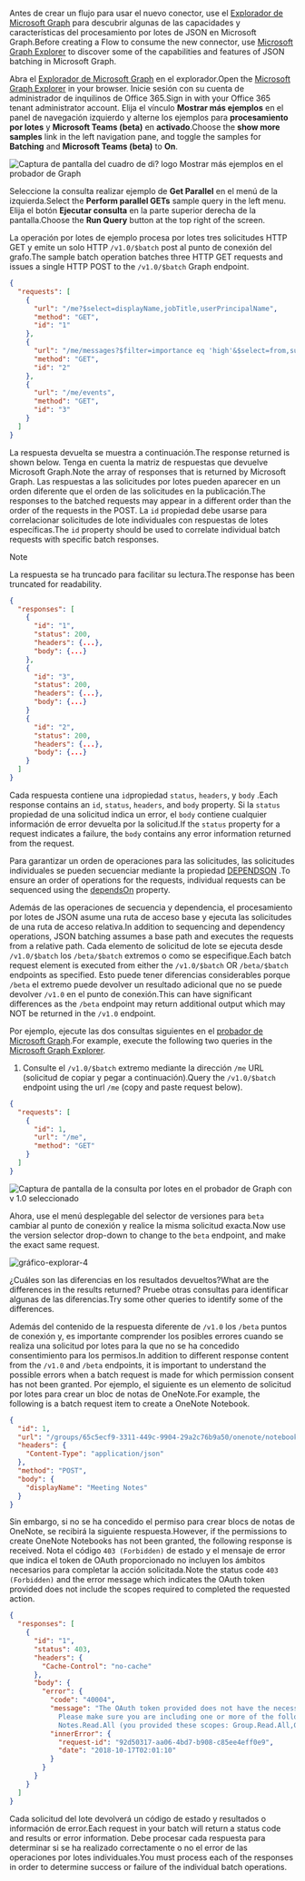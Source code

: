 <!-- markdownlint-disable MD002 MD041 -->

<span data-ttu-id="a73bd-101">Antes de crear un flujo para usar el nuevo conector, use el [Explorador de Microsoft Graph](https://developer.microsoft.com/graph/graph-explorer) para descubrir algunas de las capacidades y características del procesamiento por lotes de JSON en Microsoft Graph.</span><span class="sxs-lookup"><span data-stu-id="a73bd-101">Before creating a Flow to consume the new connector, use [Microsoft Graph Explorer](https://developer.microsoft.com/graph/graph-explorer) to discover some of the capabilities and features of JSON batching in Microsoft Graph.</span></span>

<span data-ttu-id="a73bd-102">Abra el [Explorador de Microsoft Graph](https://developer.microsoft.com/graph/graph-explorer) en el explorador.</span><span class="sxs-lookup"><span data-stu-id="a73bd-102">Open the [Microsoft Graph Explorer](https://developer.microsoft.com/graph/graph-explorer) in your browser.</span></span> <span data-ttu-id="a73bd-103">Inicie sesión con su cuenta de administrador de inquilinos de Office 365.</span><span class="sxs-lookup"><span data-stu-id="a73bd-103">Sign in with your Office 365 tenant administrator account.</span></span> <span data-ttu-id="a73bd-104">Elija el vínculo **Mostrar más ejemplos** en el panel de navegación izquierdo y alterne los ejemplos para **procesamiento por lotes** y **Microsoft Teams (beta)** en **activado**.</span><span class="sxs-lookup"><span data-stu-id="a73bd-104">Choose the **show more samples** link in the left navigation pane, and toggle the samples for **Batching** and **Microsoft Teams (beta)** to **On**.</span></span>

![Captura de pantalla del cuadro de di? logo Mostrar más ejemplos en el probador de Graph](./images/graph-explore1.png)

<span data-ttu-id="a73bd-106">Seleccione la consulta realizar ejemplo de **Get Parallel** en el menú de la izquierda.</span><span class="sxs-lookup"><span data-stu-id="a73bd-106">Select the **Perform parallel GETs** sample query in the left menu.</span></span> <span data-ttu-id="a73bd-107">Elija el botón **Ejecutar consulta** en la parte superior derecha de la pantalla.</span><span class="sxs-lookup"><span data-stu-id="a73bd-107">Choose the **Run Query** button at the top right of the screen.</span></span>

<span data-ttu-id="a73bd-108">La operación por lotes de ejemplo procesa por lotes tres solicitudes HTTP GET y emite un solo HTTP `/v1.0/$batch` post al punto de conexión del grafo.</span><span class="sxs-lookup"><span data-stu-id="a73bd-108">The sample batch operation batches three HTTP GET requests and issues a single HTTP POST to the `/v1.0/$batch` Graph endpoint.</span></span>

```json
{
  "requests": [
    {
      "url": "/me?$select=displayName,jobTitle,userPrincipalName",
      "method": "GET",
      "id": "1"
    },
    {
      "url": "/me/messages?$filter=importance eq 'high'&$select=from,subject,receivedDateTime,bodyPreview",
      "method": "GET",
      "id": "2"
    },
    {
      "url": "/me/events",
      "method": "GET",
      "id": "3"
    }
  ]
}
```

<span data-ttu-id="a73bd-109">La respuesta devuelta se muestra a continuación.</span><span class="sxs-lookup"><span data-stu-id="a73bd-109">The response returned is shown below.</span></span> <span data-ttu-id="a73bd-110">Tenga en cuenta la matriz de respuestas que devuelve Microsoft Graph.</span><span class="sxs-lookup"><span data-stu-id="a73bd-110">Note the array of responses that is returned by Microsoft Graph.</span></span> <span data-ttu-id="a73bd-111">Las respuestas a las solicitudes por lotes pueden aparecer en un orden diferente que el orden de las solicitudes en la publicación.</span><span class="sxs-lookup"><span data-stu-id="a73bd-111">The responses to the batched requests may appear in a different order than the order of the requests in the POST.</span></span> <span data-ttu-id="a73bd-112">La `id` propiedad debe usarse para correlacionar solicitudes de lote individuales con respuestas de lotes específicas.</span><span class="sxs-lookup"><span data-stu-id="a73bd-112">The `id` property should be used to correlate individual batch requests with specific batch responses.</span></span>

> [!NOTE]
> <span data-ttu-id="a73bd-113">La respuesta se ha truncado para facilitar su lectura.</span><span class="sxs-lookup"><span data-stu-id="a73bd-113">The response has been truncated for readability.</span></span>

```json
{
  "responses": [
    {
      "id": "1",
      "status": 200,
      "headers": {...},
      "body": {...}
    },
    {
      "id": "3",
      "status": 200,
      "headers": {...},
      "body": {...}
    }
    {
      "id": "2",
      "status": 200,
      "headers": {...},
      "body": {...}
    }
  ]
}
```

<span data-ttu-id="a73bd-114">Cada respuesta contiene una `id`propiedad `status`, `headers`, y `body` .</span><span class="sxs-lookup"><span data-stu-id="a73bd-114">Each response contains an `id`, `status`, `headers`, and `body` property.</span></span> <span data-ttu-id="a73bd-115">Si la `status` propiedad de una solicitud indica un error, el `body` contiene cualquier información de error devuelta por la solicitud.</span><span class="sxs-lookup"><span data-stu-id="a73bd-115">If the `status` property for a request indicates a failure, the `body` contains any error information returned from the request.</span></span>

<span data-ttu-id="a73bd-116">Para garantizar un orden de operaciones para las solicitudes, las solicitudes individuales se pueden secuenciar mediante la propiedad [DEPENDSON](https://docs.microsoft.com/graph/json-batching#sequencing-requests-with-the-dependson-property) .</span><span class="sxs-lookup"><span data-stu-id="a73bd-116">To ensure an order of operations for the requests, individual requests can be sequenced using the [dependsOn](https://docs.microsoft.com/graph/json-batching#sequencing-requests-with-the-dependson-property) property.</span></span>

<span data-ttu-id="a73bd-117">Además de las operaciones de secuencia y dependencia, el procesamiento por lotes de JSON asume una ruta de acceso base y ejecuta las solicitudes de una ruta de acceso relativa.</span><span class="sxs-lookup"><span data-stu-id="a73bd-117">In addition to sequencing and dependency operations, JSON batching assumes a base path and executes the requests from a relative path.</span></span> <span data-ttu-id="a73bd-118">Cada elemento de solicitud de lote se ejecuta desde `/v1.0/$batch` los `/beta/$batch` extremos o como se especifique.</span><span class="sxs-lookup"><span data-stu-id="a73bd-118">Each batch request element is executed from either the `/v1.0/$batch` OR `/beta/$batch` endpoints as specified.</span></span> <span data-ttu-id="a73bd-119">Esto puede tener diferencias considerables porque `/beta` el extremo puede devolver un resultado adicional que no se puede devolver `/v1.0` en el punto de conexión.</span><span class="sxs-lookup"><span data-stu-id="a73bd-119">This can have significant differences as the `/beta` endpoint may return additional output which may NOT be returned in the `/v1.0` endpoint.</span></span>

<span data-ttu-id="a73bd-120">Por ejemplo, ejecute las dos consultas siguientes en el [probador de Microsoft Graph](https://developer.microsoft.com/graph/graph-explorer).</span><span class="sxs-lookup"><span data-stu-id="a73bd-120">For example, execute the following two queries in the [Microsoft Graph Explorer](https://developer.microsoft.com/graph/graph-explorer).</span></span>

1. <span data-ttu-id="a73bd-121">Consulte el `/v1.0/$batch` extremo mediante la dirección `/me` URL (solicitud de copiar y pegar a continuación).</span><span class="sxs-lookup"><span data-stu-id="a73bd-121">Query the `/v1.0/$batch` endpoint using the url `/me` (copy and paste request below).</span></span>

```json
{
  "requests": [
    {
      "id": 1,
      "url": "/me",
      "method": "GET"
    }
  ]
}
```

![Captura de pantalla de la consulta por lotes en el probador de Graph con v 1.0 seleccionado](./images/graph-explore3.png)

<span data-ttu-id="a73bd-123">Ahora, use el menú desplegable del selector de versiones para `beta` cambiar al punto de conexión y realice la misma solicitud exacta.</span><span class="sxs-lookup"><span data-stu-id="a73bd-123">Now use the version selector drop-down to change to the `beta` endpoint, and make the exact same request.</span></span>

![gráfico-explorar-4](./images/graph-explore4.png)

<span data-ttu-id="a73bd-125">¿Cuáles son las diferencias en los resultados devueltos?</span><span class="sxs-lookup"><span data-stu-id="a73bd-125">What are the differences in the results returned?</span></span> <span data-ttu-id="a73bd-126">Pruebe otras consultas para identificar algunas de las diferencias.</span><span class="sxs-lookup"><span data-stu-id="a73bd-126">Try some other queries to identify some of the differences.</span></span>

<span data-ttu-id="a73bd-127">Además del contenido de la respuesta diferente de `/v1.0` los `/beta` puntos de conexión y, es importante comprender los posibles errores cuando se realiza una solicitud por lotes para la que no se ha concedido consentimiento para los permisos.</span><span class="sxs-lookup"><span data-stu-id="a73bd-127">In addition to different response content from the `/v1.0` and `/beta` endpoints, it is important to understand the possible errors when a batch request is made for which permission consent has not been granted.</span></span> <span data-ttu-id="a73bd-128">Por ejemplo, el siguiente es un elemento de solicitud por lotes para crear un bloc de notas de OneNote.</span><span class="sxs-lookup"><span data-stu-id="a73bd-128">For example, the following is a batch request item to create a OneNote Notebook.</span></span>

```json
{
  "id": 1,
  "url": "/groups/65c5ecf9-3311-449c-9904-29a2c76b9a50/onenote/notebooks",
  "headers": {
    "Content-Type": "application/json"
  },
  "method": "POST",
  "body": {
    "displayName": "Meeting Notes"
  }
}
```

<span data-ttu-id="a73bd-129">Sin embargo, si no se ha concedido el permiso para crear blocs de notas de OneNote, se recibirá la siguiente respuesta.</span><span class="sxs-lookup"><span data-stu-id="a73bd-129">However, if the permissions to create OneNote Notebooks has not been granted, the following response is received.</span></span> <span data-ttu-id="a73bd-130">Nota el código `403 (Forbidden)` de estado y el mensaje de error que indica el token de OAuth proporcionado no incluyen los ámbitos necesarios para completar la acción solicitada.</span><span class="sxs-lookup"><span data-stu-id="a73bd-130">Note the status code `403 (Forbidden)` and the error message which indicates the OAuth token provided does not include the scopes required to completed the requested action.</span></span>

```json
{
  "responses": [
    {
      "id": "1",
      "status": 403,
      "headers": {
        "Cache-Control": "no-cache"
      },
      "body": {
        "error": {
          "code": "40004",
          "message": "The OAuth token provided does not have the necessary scopes to complete the request.
            Please make sure you are including one or more of the following scopes: Notes.ReadWrite.All,
            Notes.Read.All (you provided these scopes: Group.Read.All,Group.ReadWrite.All,User.Read,User.Read.All)",
          "innerError": {
            "request-id": "92d50317-aa06-4bd7-b908-c85ee4eff0e9",
            "date": "2018-10-17T02:01:10"
          }
        }
      }
    }
  ]
}
```

<span data-ttu-id="a73bd-131">Cada solicitud del lote devolverá un código de estado y resultados o información de error.</span><span class="sxs-lookup"><span data-stu-id="a73bd-131">Each request in your batch will return a status code and results or error information.</span></span> <span data-ttu-id="a73bd-132">Debe procesar cada respuesta para determinar si se ha realizado correctamente o no el error de las operaciones por lotes individuales.</span><span class="sxs-lookup"><span data-stu-id="a73bd-132">You must process each of the responses in order to determine success or failure of the individual batch operations.</span></span>